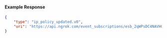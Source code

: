 <!-- Code generated for API Clients. DO NOT EDIT. -->

#### Example Response

```json
{
	"type": "ip_policy_updated.v0",
	"uri": "https://api.ngrok.com/event_subscriptions/esb_2qWPsDC4NAVH0CrE4SZaqu1BG44/sources/ip_policy_updated.v0"
}
```
